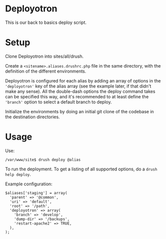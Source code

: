 Deployotron
===========

This is our back to basics deploy script.

Setup
=====

Clone Deployotron into sites/all/drush.

Create a `<sitename>.aliases.drushrc.php` file in the same directory,
with the definition of the different environments.

Deployotron is configured for each alias by adding an array of options
in the `'deployotron'` key of the alias array (see the example later,
if that didn't make any sense). All the double-dash options the deploy
command takes can be specified this way, and it's recommended to at
least define the `'branch'` option to select a default branch to
deploy.

Initialize the environments by doing an initial git clone of the
codebase in the destination directories.

Usage
=====

Use:

    /var/www/site$ drush deploy @alias

To run the deployment. To get a listing of all supported options, do a
`drush help deploy`.

Example configuration:

    $aliases['staging'] = array(
      'parent' => '@common',
      'uri' => 'default',
      'root' => '/path',
      'deployotron' => array(
        'branch' => 'develop',
        'dump-dir' => '/backups',
        'restart-apache2' => TRUE,
      ),
    );
